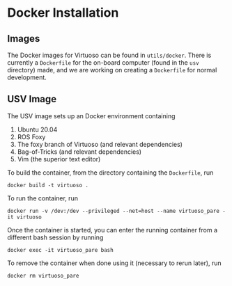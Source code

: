 # Docker Installation

## Images
The Docker images for Virtuoso can be found in `utils/docker`. There is currently a `Dockerfile` for the on-board computer (found in the `usv` directory) made, and we are working on creating a `Dockerfile` for normal development.

## USV Image
The USV image sets up an Docker environment containing
1. Ubuntu 20.04
2. ROS Foxy
3. The foxy branch of Virtuoso (and relevant dependencies)
4. Bag-of-Tricks (and relevant dependencies)
5. Vim (the superior text editor)

To build the container, from the directory containing the `Dockerfile`, run 
```
docker build -t virtuoso .
```

To run the container, run
```
docker run -v /dev:/dev --privileged --net=host --name virtuoso_pare -it virtuoso
```

Once the container is started, you can enter the running container from a different bash session by running
```
docker exec -it virtuoso_pare bash
```

To remove the container when done using it (necessary to rerun later), run
```
docker rm virtuoso_pare
```